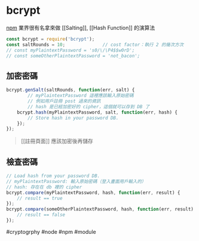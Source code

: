 # bcrypt
[npm](https://www.npmjs.com/package/bcrypt)
業界很有名拿來做 [[Salting]], [[Hash Function]] 的演算法

```js
const bcrypt = require('bcrypt');
const saltRounds = 10;				// cost factor：執行 2 的幾次方次
// const myPlaintextPassword = 's0/\/\P4$$w0rD';
// const someOtherPlaintextPassword = 'not_bacon';
```

## 加密密碼
```js
bcrypt.genSalt(saltRounds, function(err, salt) {
		// myPlaintextPassword 這裡應該輸入原始密碼
		// 例如用戶註冊 post 過來的資訊
		// hash 是已經加密好的 cipher，這個就可以存到 DB 了
    bcrypt.hash(myPlaintextPassword, salt, function(err, hash) {
        // Store hash in your password DB.
    });
});
```
>[[註冊頁面]] 應該加密後再儲存

## 檢查密碼
```js
// Load hash from your password DB.
// myPlaintextPassword: 輸入原始密碼（登入畫面用戶輸入的）
// hash: 存在在 db 裡的 cipher
bcrypt.compare(myPlaintextPassword, hash, function(err, result) {
    // result == true
});
bcrypt.compare(someOtherPlaintextPassword, hash, function(err, result) {
    // result == false
});
```
#cryptogrphy #node #npm #module 